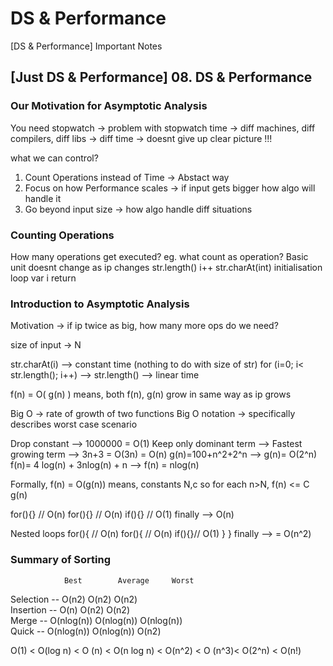 # DS & Performance

[DS & Performance] Important Notes

## [Just DS & Performance] 08. DS & Performance

### Our Motivation for Asymptotic Analysis
You need stopwatch -> problem with stopwatch time -> diff machines, diff compilers, diff libs -> diff time -> doesnt give up clear picture !!!

what we can control?
1) Count Operations instead of Time -> Abstact way
2) Focus on how Performance scales -> if input gets bigger how algo will handle it
3) Go beyond input size -> how algo handle diff situations

### Counting Operations

How many operations get executed?
eg. what count as operation? Basic unit doesnt change as ip changes
str.length()
i++
str.charAt(int)
initialisation loop var i
return

### Introduction to Asymptotic Analysis

Motivation -> if ip twice as big, how many more ops do we need?

size of input -> N

str.charAt(i) --> constant time (nothing to do with size of str)
for (i=0; i< str.length(); i++)  --> str.length() --> linear time

f(n) = O( g(n) ) means, both f(n), g(n) grow in same way as ip grows

Big O -> rate of growth of two functions
Big O notation -> specifically describes worst case scenario

Drop constant --> 1000000 = O(1)
Keep only dominant term --> Fastest growing term --> 
3n+3 = O(3n) = O(n)
g(n)=100+n^2+2^n --> g(n)= O(2^n)
f(n)= 4 log(n) + 3nlog(n) + n --> f(n) = nlog(n)

Formally,
f(n) = O(g(n)) means, 
constants N,c so for each n>N, f(n) <= C g(n)

for(){} // O(n)
for(){} // O(n)
if(){}  // O(1)
finally --> O(n)

Nested loops
for(){ // O(n)
    for(){ // O(n)
        if(){}// O(1)
    }
}
finally --> = O(n^2)

### Summary of Sorting

                Best        Average     Worst           
Selection  --   O(n2)       O(n2)       O(n2)       
Insertion  --   O(n)        O(n2)       O(n2)       
Merge      --   O(nlog(n))  O(nlog(n))  O(nlog(n))          
Quick      --   O(nlog(n))  O(nlog(n))  O(n2)           


O(1) < O(log n) < O (n) < O(n log n) < O(n^2) < O (n^3)< O(2^n) < O(n!)




